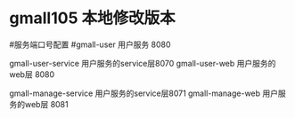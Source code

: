 # gmall105 本地修改版本 
#服务端口号配置
#gmall-user 用户服务 8080

gmall-user-service 用户服务的service层8070
gmall-user-web 用户服务的web层 8080


gmall-manage-service 用户服务的service层8071
gmall-manage-web 用户服务的web层 8081


